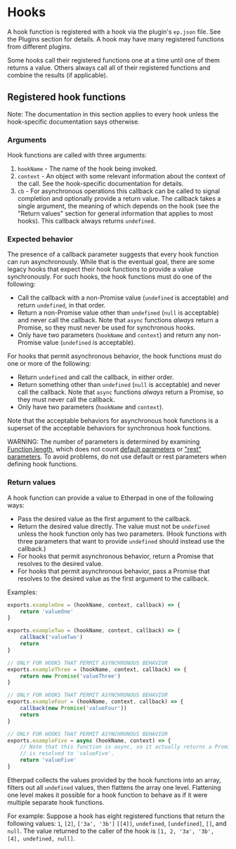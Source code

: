 # Hooks

A hook function is registered with a hook via the plugin's `ep.json` file. See
the Plugins section for details. A hook may have many registered functions from
different plugins.

Some hooks call their registered functions one at a time until one of them
returns a value. Others always call all of their registered functions and
combine the results (if applicable).

## Registered hook functions

Note: The documentation in this section applies to every hook unless the
hook-specific documentation says otherwise.

### Arguments

Hook functions are called with three arguments:

1. `hookName` - The name of the hook being invoked.
2. `context` - An object with some relevant information about the context of the
   call. See the hook-specific documentation for details.
3. `cb` - For asynchronous operations this callback can be called to signal
   completion and optionally provide a return value. The callback takes a single
   argument, the meaning of which depends on the hook (see the "Return values"
   section for general information that applies to most hooks). This callback
   always returns `undefined`.

### Expected behavior

The presence of a callback parameter suggests that every hook function can run
asynchronously. While that is the eventual goal, there are some legacy hooks
that expect their hook functions to provide a value synchronously. For such
hooks, the hook functions must do one of the following:

-   Call the callback with a non-Promise value (`undefined` is acceptable) and
    return `undefined`, in that order.
-   Return a non-Promise value other than `undefined` (`null` is acceptable) and
    never call the callback. Note that `async` functions _always_ return a
    Promise, so they must never be used for synchronous hooks.
-   Only have two parameters (`hookName` and `context`) and return any non-Promise
    value (`undefined` is acceptable).

For hooks that permit asynchronous behavior, the hook functions must do one or
more of the following:

-   Return `undefined` and call the callback, in either order.
-   Return something other than `undefined` (`null` is acceptable) and never call
    the callback. Note that `async` functions _always_ return a Promise, so they
    must never call the callback.
-   Only have two parameters (`hookName` and `context`).

Note that the acceptable behaviors for asynchronous hook functions is a superset
of the acceptable behaviors for synchronous hook functions.

WARNING: The number of parameters is determined by examining
[Function.length](https://developer.mozilla.org/en-US/docs/Web/JavaScript/Reference/Global_Objects/Function/length),
which does not count [default
parameters](https://developer.mozilla.org/en-US/docs/Web/JavaScript/Reference/Functions/Default_parameters)
or ["rest"
parameters](https://developer.mozilla.org/en-US/docs/Web/JavaScript/Reference/Functions/rest_parameters).
To avoid problems, do not use default or rest parameters when defining hook
functions.

### Return values

A hook function can provide a value to Etherpad in one of the following ways:

-   Pass the desired value as the first argument to the callback.
-   Return the desired value directly. The value must not be `undefined` unless
    the hook function only has two parameters. (Hook functions with three
    parameters that want to provide `undefined` should instead use the callback.)
-   For hooks that permit asynchronous behavior, return a Promise that resolves to
    the desired value.
-   For hooks that permit asynchronous behavior, pass a Promise that resolves to
    the desired value as the first argument to the callback.

Examples:

```javascript
exports.exampleOne = (hookName, context, callback) => {
	return 'valueOne'
}

exports.exampleTwo = (hookName, context, callback) => {
	callback('valueTwo')
	return
}

// ONLY FOR HOOKS THAT PERMIT ASYNCHRONOUS BEHAVIOR
exports.exampleThree = (hookName, context, callback) => {
	return new Promise('valueThree')
}

// ONLY FOR HOOKS THAT PERMIT ASYNCHRONOUS BEHAVIOR
exports.exampleFour = (hookName, context, callback) => {
	callback(new Promise('valueFour'))
	return
}

// ONLY FOR HOOKS THAT PERMIT ASYNCHRONOUS BEHAVIOR
exports.exampleFive = async (hookName, context) => {
	// Note that this function is async, so it actually returns a Promise that
	// is resolved to 'valueFive'.
	return 'valueFive'
}
```

Etherpad collects the values provided by the hook functions into an array,
filters out all `undefined` values, then flattens the array one level.
Flattening one level makes it possible for a hook function to behave as if it
were multiple separate hook functions.

For example: Suppose a hook has eight registered functions that return the
following values: `1`, `[2]`, `['3a', '3b']` `[[4]]`, `undefined`,
`[undefined]`, `[]`, and `null`. The value returned to the caller of the hook is
`[1, 2, '3a', '3b', [4], undefined, null]`.
